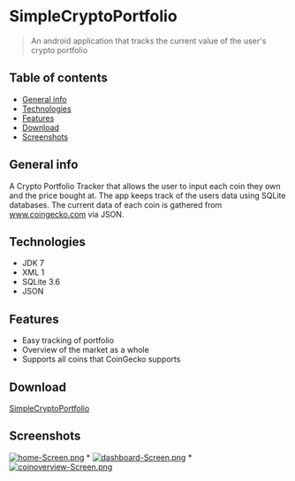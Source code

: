 # SimpleCryptoPortfolio
> An android application that tracks the current value of the user's crypto portfolio

## Table of contents
* [General info](#general-info)
* [Technologies](#technologies)
* [Features](#features)
* [Download](#download)
* [Screenshots](#screenshots)

## General info
A Crypto Portfolio Tracker that allows the user to input each coin they own and the price bought at.
The app keeps track of the users data using SQLite databases.
The current data of each coin is gathered from www.coingecko.com via JSON.

## Technologies
* JDK 7
* XML 1
* SQLite 3.6
* JSON

## Features
* Easy tracking of portfolio
* Overview of the market as a whole
* Supports all coins that CoinGecko supports

## Download
[SimpleCryptoPortfolio](https://drive.google.com/file/d/19ubLPYq6jg_gD8AkQHOxZHPUMR5Cimpm/view?usp=sharing)

## Screenshots
[![home-Screen.png](https://i.postimg.cc/hGL7j453/home-Screen.png)](https://postimg.cc/LqssQSRz)
*
[![dashboard-Screen.png](https://i.postimg.cc/8CQ6Nft6/dashboard-Screen.png)](https://postimg.cc/bZgJRrXy)
*
[![coinoverview-Screen.png](https://i.postimg.cc/WbyZYHZS/coinoverview-Screen.png)](https://postimg.cc/ZCr0CjVy)
